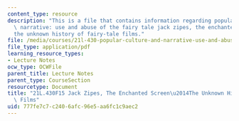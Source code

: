 ```yaml
---
content_type: resource
description: "This is a file that contains information regarding popular culture and\
  \ narrative: use and abuse of the fairy tale jack zipes, the enchanted screen\u2014\
  the unknown history of fairy-tale films."
file: /media/courses/21l-430-popular-culture-and-narrative-use-and-abuse-of-the-fairy-tale-fall-2015/777fe7c7c2406afc96e5aa6fc1c9aec2_MIT21L_430F15_TheEnchanted.pdf
file_type: application/pdf
learning_resource_types:
- Lecture Notes
ocw_type: OCWFile
parent_title: Lecture Notes
parent_type: CourseSection
resourcetype: Document
title: "21L.430F15 Jack Zipes, The Enchanted Screen\u2014The Unknown History of Fairy-Tale\
  \ Films"
uid: 777fe7c7-c240-6afc-96e5-aa6fc1c9aec2
---
```

